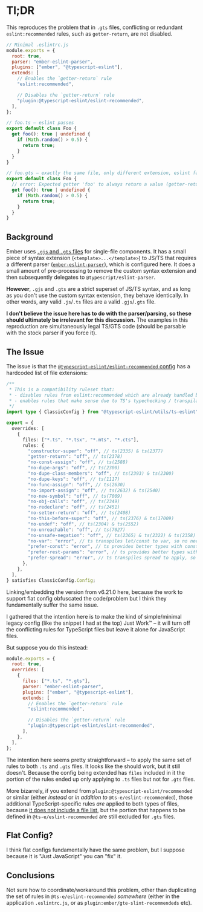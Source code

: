 # Tl;DR

This reproduces the problem that in `.gts` files, conflicting or redundant
`eslint:recommended` rules, such as `getter-return`, are not disabled.

```js
// Minimal .eslintrc.js
module.exports = {
  root: true,
  parser: "ember-eslint-parser",
  plugins: ["ember", "@typescript-eslint"],
  extends: [
    // Enables the `getter-return` rule
    "eslint:recommended",

    // Disables the `getter-return` rule
    "plugin:@typescript-eslint/eslint-recommended",
  ],
};
```

```ts
// foo.ts – eslint passes
export default class Foo {
  get foo(): true | undefined {
    if (Math.random() > 0.5) {
      return true;
    }
  }
}
```

```ts
// foo.gts – exactly the same file, only different extension, eslint fails
export default class Foo {
  // error: Expected getter 'foo' to always return a value (getter-return)
  get foo(): true | undefined {
    if (Math.random() > 0.5) {
      return true;
    }
  }
}
```

## Background

Ember uses [`.gjs` and `.gts` files][1] for single-file components. It has a
small piece of syntax extension (`<template>...</template>`) to JS/TS that
requires a different parser ([`ember-eslint-parser`][2]), which is configured
here. It does a small amount of pre-processing to remove the custom syntax
extension and then subsequently delegates to `@typescript/eslint-parser`.

**However**, `.gjs` and `.gts` are a strict superset of JS/TS syntax, and as
long as you don't use the custom syntax extension, they behave identically. In
other words, any valid `.js`/`.ts` files are a valid `.gjs`/`.gts` file.

**I don't believe the issue here has to do with the parser/parsing, so these
should ultimately be irrelevant for this discussion.** The examples in this
reproduction are simultaneously legal TS/GTS code (should be parsable with the
stock parser if you force it).

[1]: https://github.com/emberjs/rfcs/blob/master/text/0779-first-class-component-templates.md
[2]: https://github.com/NullVoxPopuli/ember-eslint-parser

## The Issue

The issue is that the [`@typescript-eslint/eslint-recommended` config][3] has a
hardcoded list of file extensions:

```ts
/**
 * This is a compatibility ruleset that:
 * - disables rules from eslint:recommended which are already handled by TypeScript.
 * - enables rules that make sense due to TS's typechecking / transpilation.
 */
import type { ClassicConfig } from "@typescript-eslint/utils/ts-eslint";

export = {
  overrides: [
    {
      files: ["*.ts", "*.tsx", "*.mts", "*.cts"],
      rules: {
        "constructor-super": "off", // ts(2335) & ts(2377)
        "getter-return": "off", // ts(2378)
        "no-const-assign": "off", // ts(2588)
        "no-dupe-args": "off", // ts(2300)
        "no-dupe-class-members": "off", // ts(2393) & ts(2300)
        "no-dupe-keys": "off", // ts(1117)
        "no-func-assign": "off", // ts(2630)
        "no-import-assign": "off", // ts(2632) & ts(2540)
        "no-new-symbol": "off", // ts(7009)
        "no-obj-calls": "off", // ts(2349)
        "no-redeclare": "off", // ts(2451)
        "no-setter-return": "off", // ts(2408)
        "no-this-before-super": "off", // ts(2376) & ts(17009)
        "no-undef": "off", // ts(2304) & ts(2552)
        "no-unreachable": "off", // ts(7027)
        "no-unsafe-negation": "off", // ts(2365) & ts(2322) & ts(2358)
        "no-var": "error", // ts transpiles let/const to var, so no need for vars any more
        "prefer-const": "error", // ts provides better types with const
        "prefer-rest-params": "error", // ts provides better types with rest args over arguments
        "prefer-spread": "error", // ts transpiles spread to apply, so no need for manual apply
      },
    },
  ],
} satisfies ClassicConfig.Config;
```

Linking/embedding the version from v6.21.0 here, because the work to support
flat config obfuscated the code/problem but I think they fundamentally suffer
the same issue.

I gathered that the intention here is to make the kind of simple/minimal legacy
config (like the snippet I had at the top) Just Work™ – it will turn off the
conflicting rules for TypeScript files but leave it alone for JavaScript files.

But suppose you do this instead:

```js
module.exports = {
  root: true,
  overrides: [
    {
      files: ["*.ts", "*.gts"],
      parser: "ember-eslint-parser",
      plugins: ["ember", "@typescript-eslint"],
      extends: [
        // Enables the `getter-return` rule
        "eslint:recommended",

        // Disables the `getter-return` rule
        "plugin:@typescript-eslint/eslint-recommended",
      ],
    },
  ],
};
```

The intention here seems pretty straightforward – to apply the same set of
rules to both `.ts` and `.gts` files. It looks like the should work, but it
still doesn't. Because the config being extended has `files` included in it
the portion of the rules ended up only applying to `.ts` files but not for
`.gts` files.

More bizarrely, if you extend from `plugin:@typescript-eslint/recommended`
or similar (either _instead_ or _in addition to_ `@ts-e/eslint-recommended`),
those additional TypeScript-specific rules _are_ applied to both types of
files, because [it does not include a file list][4], but the portion that
happens to be defined in `@ts-e/eslint-recommended` are still excluded for
`.gts` files.

[3]: https://github.com/typescript-eslint/typescript-eslint/blob/v6.21.0/packages/eslint-plugin/src/configs/eslint-recommended.ts#L11
[4]: https://github.com/typescript-eslint/typescript-eslint/blob/v6.21.0/packages/eslint-plugin/src/configs/recommended.ts

## Flat Config?

I think flat configs fundamentally have the same problem, but I suppose because
it is "Just JavaScript" you can "fix" it.

## Conclusions

Not sure how to coordinate/workaround this problem, other than duplicating
the set of rules in `@ts-e/eslint-recommended` _somewhere_ (either in the
application `.eslintrc.js`, or as `plugin:ember/gte-slint-recommendeds` etc).

